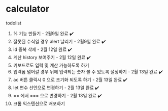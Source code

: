 # calculator

todolist
1. % 기능 만들기 - 2월9일 완료 ✔️
2. 잘못된 수식일 경우 alert 날리기 - 2월9일 완료 ✔️
3. id 중복 삭제 - 2월 12일 완료 ✔️
4. 계산 history 보여주기 - 2월 12일 완료 ✔️
5. 키보드로도 입력 및 계산 가능하도록 하기
6. 입력폼 넘어갈 경우 뒤에 입력되는 숫자 볼 수 있도록 설정하기 - 2월 13일 완료 ✔️
7. ac 버튼 클릭시 0 으로 초기화 되도록 하기 - 2월 13일 완료 ✔️
8. let 변수 선언으로 변경하기 - 2월 13일 완료 ✔️
9. == 에서 === 으로 변경하기 - 2월 13일 완료 ✔️
10. 크롬 익스텐션으로 배포하기
